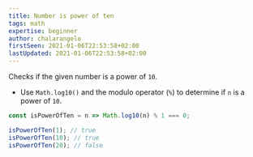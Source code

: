 ```yaml
---
title: Number is power of ten
tags: math
expertise: beginner
author: chalarangelo
firstSeen: 2021-01-06T22:53:58+02:00
lastUpdated: 2021-01-06T22:53:58+02:00
---
```


Checks if the given number is a power of `10`.

- Use `Math.log10()` and the modulo operator (`%`) to determine if `n` is a power of `10`.

```js
const isPowerOfTen = n => Math.log10(n) % 1 === 0;
```

```js
isPowerOfTen(1); // true
isPowerOfTen(10); // true
isPowerOfTen(20); // false
```
